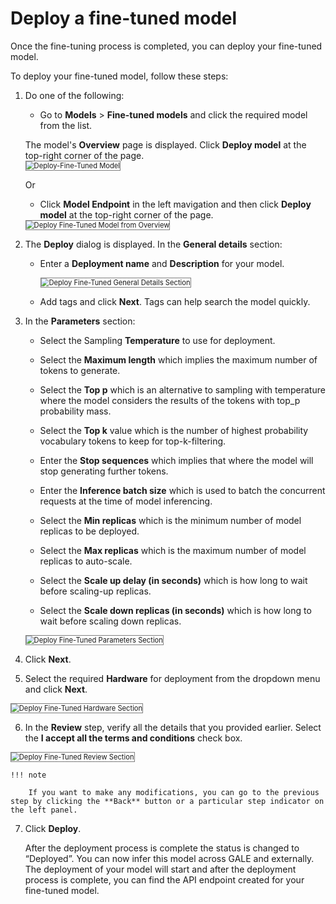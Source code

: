 # Deploy a fine-tuned model

Once the fine-tuning process is completed, you can deploy your fine-tuned model.

To deploy your fine-tuned model, follow these steps:


1. Do one of the following:

    * Go to **Models** > **Fine-tuned models** and click the required model from the list. 
    
    The model's **Overview** page is displayed. Click **Deploy model** at the top-right corner of the page.  
    <img src="../images/deploy-fine-tuned-model.png" alt="Deploy-Fine-Tuned Model" title="Deploy-Fine-Tuned Model" style="border: 1px solid gray; zoom:80%;">

    Or

    * Click **Model Endpoint** in the left mavigation and then click **Deploy model** at the top-right corner of the page.  
    <img src="../images/deploy-fine-tuned-model-from-overview.png" alt="Deploy Fine-Tuned Model from Overview" title="Deploy Fine-Tuned Model from Overview" style="border: 1px solid gray; zoom:80%;">

2. The **Deploy** dialog is displayed. In the **General details** section:

    * Enter a **Deployment name** and **Description** for your model.

        <img src="../images/deploy-fine-tuned-general-details-section.png" alt="Deploy Fine-Tuned General Details Section" title="Deploy Fine-Tuned General Details Section" style="border: 1px solid gray; zoom:80%;">

    * Add tags and click **Next**. Tags can help search the model quickly.

3. In the **Parameters** section:

    * Select the Sampling **Temperature** to use for deployment.

    * Select the **Maximum length** which implies the maximum number of tokens to generate.

    * Select the **Top p** which is an alternative to sampling with temperature where the model considers the results of the tokens with top_p probability mass.

    * Select the **Top k** value which is the number of highest probability vocabulary tokens to keep for top-k-filtering.

    * Enter the **Stop sequences** which implies that where the model will stop generating further tokens.

    * Enter the **Inference batch size** which is used to batch the concurrent requests at the time of model inferencing.

    * Select the **Min replicas** which is the minimum number of model replicas to be deployed.

    * Select the **Max replicas** which is the maximum number of model replicas to auto-scale.

    * Select the **Scale up delay (in seconds)** which is how long to wait before scaling-up replicas.

    * Select the **Scale down replicas (in seconds)** which is how long to wait before scaling down replicas.  
    <img src="../images/deploy-fine-tuned-parameters-section.png" alt="Deploy Fine-Tuned Parameters Section" title="Deploy Fine-Tuned Parameters Section" style="border: 1px solid gray; zoom:80%;">

4. Click **Next**.

5. Select the required **Hardware** for deployment from the dropdown menu and click **Next**.  
<img src="../images/deploy-fine-tuned-hardware-section.png" alt="Deploy Fine-Tuned Hardware Section" title="Deploy Fine-Tuned Hardware Section" style="border: 1px solid gray; zoom:80%;">

6. In the **Review** step, verify all the details that you provided earlier. Select the **I accept all the terms and conditions** check box.  
<img src="../images/deploy-fine-tuned-review-section.png" alt="Deploy Fine-Tuned Review Section" title="Deploy Fine-Tuned Review Section" style="border: 1px solid gray; zoom:80%;">

    !!! note

        If you want to make any modifications, you can go to the previous step by clicking the **Back** button or a particular step indicator on the left panel.

7. Click **Deploy**.

    After the deployment process is complete the status is changed to “Deployed”. You can now infer this model across GALE and externally. The deployment of your model will start and after the deployment process is complete, you can find the API endpoint created for your fine-tuned model.


